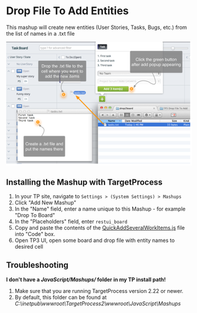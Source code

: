 Drop File To Add Entities 
==================

This mashup will create new entities (User Stories, Tasks, Bugs, etc.) from the list of names in a .txt file

![ScreenShot](QuickAddSeveralWorkItems.png)

Installing the Mashup with TargetProcess
----------------------------------------

1. In your TP site, navigate to ```Settings > (System Settings) > Mashups```
2. Click "Add New Mashup"
3. In the "Name" field, enter a name unique to this Mashup - for example "Drop To Board"
4. In the "Placeholders" field, enter ```restui_board```
5. Copy and paste the contents of the [QuickAddSeveralWorkItems.js](QuickAddSeveralWorkItems.js) file into "Code" box.
6. Open TP3 UI, open some board and drop file with entity names to desired cell 


Troubleshooting
---------------

**I don't have a _JavaScript/Mashups/_ folder in my TP install path!**

1. Make sure that you are running TargetProcess version 2.22 or newer.
2. By default, this folder can be found at _C:\inetpub\wwwroot\TargetProcess2\wwwroot\JavaScript\Mashups_


